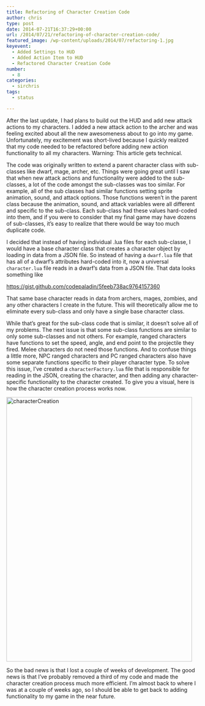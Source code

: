 ```yaml
---
title: Refactoring of Character Creation Code
author: chris
type: post
date: 2014-07-21T16:37:29+00:00
url: /2014/07/21/refactoring-of-character-creation-code/
featured_image: /wp-content/uploads/2014/07/refactoring-1.jpg
keyevent:
  - Added Settings to HUD
  - Added Action Item to HUD
  - Refactored Character Creation Code
number:
  - 8
categories:
  - sirchris
tags:
  - status

---
```

After the last update, I had plans to build out the HUD and add new attack actions to my characters. I added a new attack action to the archer and was feeling excited about all the new awesomeness about to go into my game. Unfortunately, my excitement was short-lived because I quickly realized that my code needed to be refactored before adding new action functionality to all my characters. Warning: This article gets technical.

<!--more-->

The code was originally written to extend a parent character class with sub-classes like dwarf, mage, archer, etc. Things were going great until I saw that when new attack actions and functionality were added to the sub-classes, a lot of the code amongst the sub-classes was too similar. For example, all of the sub classes had similar functions setting sprite animation, sound, and attack options. Those functions weren&#8217;t in the parent class because the animation, sound, and attack variables were all different and specific to the sub-class. Each sub-class had these values hard-coded into them, and if you were to consider that my final game may have dozens of sub-classes, it&#8217;s easy to realize that there would be way too much duplicate code.

I decided that instead of having individual .lua files for each sub-classe, I would have a base character class that creates a character object by loading in data from a JSON file. So instead of having a `dwarf.lua` file that has all of a dwarf&#8217;s attributes hard-coded into it, now a universal `character.lua` file reads in a dwarf&#8217;s data from a JSON file. That data looks something like

https://gist.github.com/codepaladin/5feeb738ac9764157360

That same base character reads in data from archers, mages, zombies, and any other characters I create in the future. This will theoretically allow me to eliminate every sub-class and only have a single base character class.

While that&#8217;s great for the sub-class code that is similar, it doesn&#8217;t solve all of my problems. The next issue is that some sub-class functions are similar to only some sub-classes and not others. For example, ranged characters have functions to set the speed, angle, and end point to the projectile they fired. Melee characters do not need those functions. And to confuse things a little more, NPC ranged characters and PC ranged characters also have some separate functions specific to their player character type. To solve this issue, I&#8217;ve created a `characterFactory.lua` file that is responsible for reading in the JSON, creating the character, and then adding any character-specific functionality to the character created. To give you a visual, here is how the character creation process works now.

<div class="inlineimg">
  <img src="http://localhost:8888/wp-content/uploads/2014/07/characterCreation-1.png" alt="characterCreation" width="485" height="690" class="alignnone size-full wp-image-859" srcset="http://localhost:8888/wp-content/uploads/2014/07/characterCreation-1.png 485w, http://localhost:8888/wp-content/uploads/2014/07/characterCreation-1-211x300.png 211w" sizes="(max-width: 485px) 100vw, 485px" />
</div>

So the bad news is that I lost a couple of weeks of development. The good news is that I&#8217;ve probably removed a third of my code and made the character creation process much more efficient. I&#8217;m almost back to where I was at a couple of weeks ago, so I should be able to get back to adding functionality to my game in the near future.